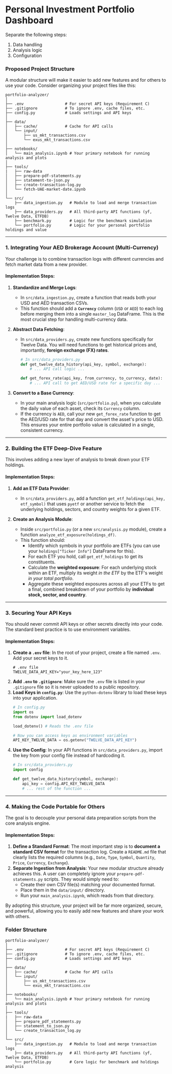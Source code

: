 # Personal Investment Portfolio Dashboard 

Separate the following steps:

1) Data handling
2) Analysis logic
3) Configuration


### Proposed Project Structure

A modular structure will make it easier to add new features and for others to use your code. Consider organizing your project files like this:

```
portfolio-analyzer/
│
├── .env                  # For secret API keys (Requirement C)
├── .gitignore            # To ignore .env, cache files, etc.
├── config.py             # Loads settings and API keys
│
├── data/
│   ├── cache/            # Cache for API calls
│   └── input/
│       ├── us_mkt_transactions.csv
│       └── exus_mkt_transactions.csv
│
├── notebooks/
│   └── main_analysis.ipynb # Your primary notebook for running analysis and plots
│
├── tools/ 
|   ├── raw-data     
│   ├── prepare-pdf-statements.py
│   ├── statement-to-json.py
│   ├── create-transaction-log.py
│   └── fetch-UAE-market-date.ipynb
│
└── src/
    ├── data_ingestion.py   # Module to load and merge transaction logs
    ├── data_providers.py   # All third-party API functions (yf, Twelve Data, ETFDB)
    ├── benchmark.py        # Logic for the benchmark simulation
    └── portfolio.py        # Logic for your personal portfolio holdings and value
```

-----

### 1. Integrating Your AED Brokerage Account (Multi-Currency)

Your challenge is to combine transaction logs with different currencies and fetch market data from a new provider.

#### **Implementation Steps:**

1.  **Standardize and Merge Logs**:

      * In `src/data_ingestion.py`, create a function that reads both your USD and AED transaction CSVs.
      * This function should add a **`Currency`** column (`USD` or `AED`) to each log before merging them into a single `master_log` DataFrame. This is the most crucial step for handling multi-currency data.

2.  **Abstract Data Fetching**:

      * In `src/data_providers.py`, create new functions specifically for Twelve Data. You will need functions to get historical prices and, importantly, **foreign exchange (FX) rates**.
        ```python
        # In src/data_providers.py
        def get_twelve_data_history(api_key, symbol, exchange):
            # ... API call logic ...

        def get_forex_rate(api_key, from_currency, to_currency, date):
            # ... API call to get AED/USD rate for a specific day ...
        ```

3.  **Convert to a Base Currency**:

      * In your main analysis logic (`src/portfolio.py`), when you calculate the daily value of each asset, check its `Currency` column.
      * If the currency is `AED`, call your new `get_forex_rate` function to get the AED/USD rate for that day and convert the asset's price to USD. This ensures your entire portfolio value is calculated in a single, consistent currency.

-----

### 2. Building the ETF Deep-Dive Feature

This involves adding a new layer of analysis to break down your ETF holdings.

#### **Implementation Steps:**

1.  **Add an ETF Data Provider**:

      * In `src/data_providers.py`, add a function `get_etf_holdings(api_key, etf_symbol)` that uses `pyetf` or another service to fetch the underlying holdings, sectors, and country weights for a given ETF.

2.  **Create an Analysis Module**:

      * Inside `src/portfolio.py` (or a new `src/analysis.py` module), create a function `analyze_etf_exposure(holdings_df)`.
      * This function should:
          * Identify which symbols in your portfolio are ETFs (you can use your `holdings["Ticker Info"]` DataFrame for this).
          * For each ETF you hold, call `get_etf_holdings` to get its constituents.
          * Calculate the **weighted exposure**: For each underlying stock within an ETF, multiply its weight *in the ETF* by the ETF's weight *in your total portfolio*.
          * Aggregate these weighted exposures across all your ETFs to get a final, combined breakdown of your portfolio by **individual stock, sector, and country**.

-----

### 3. Securing Your API Keys

You should never commit API keys or other secrets directly into your code. The standard best practice is to use environment variables.

#### **Implementation Steps:**

1.  **Create a `.env` file**: In the root of your project, create a file named `.env`. Add your secret keys to it.
    ```
    # .env file
    TWELVE_DATA_API_KEY="your_key_here_123"
    ```
2.  **Add `.env` to `.gitignore`**: Make sure the `.env` file is listed in your `.gitignore` file so it is never uploaded to a public repository.
3.  **Load Keys in `config.py`**: Use the `python-dotenv` library to load these keys into your application.
    ```python
    # In config.py
    import os
    from dotenv import load_dotenv

    load_dotenv() # Reads the .env file

    # Now you can access keys as environment variables
    API_KEY_TWELVE_DATA = os.getenv("TWELVE_DATA_API_KEY")
    ```
4.  **Use the Config**: In your API functions in `src/data_providers.py`, import the key from your config file instead of hardcoding it.
    ```python
    # In src/data_providers.py
    import config

    def get_twelve_data_history(symbol, exchange):
        api_key = config.API_KEY_TWELVE_DATA
        # ... rest of the function ...
    ```

-----

### 4. Making the Code Portable for Others

The goal is to decouple your personal data preparation scripts from the core analysis engine.

#### **Implementation Steps:**

1.  **Define a Standard Format**: The most important step is to **document a standard CSV format** for the transaction log. Create a `README.md` file that clearly lists the required columns (e.g., `Date`, `Type`, `Symbol`, `Quantity`, `Price`, `Currency`, `Exchange`).
2.  **Separate Ingestion from Analysis**: Your new modular structure already achieves this. A user can completely ignore your `prepare-pdf-statements.py` scripts. They would simply need to:
      * Create their own CSV file(s) matching your documented format.
      * Place them in the `data/input/` directory.
      * Run your `main_analysis.ipynb`, which reads from that directory.

By adopting this structure, your project will be far more organized, secure, and powerful, allowing you to easily add new features and share your work with others.

### Folder Structure

```
portfolio-analyzer/
│
├── .env                  # For secret API keys (Requirement C)
├── .gitignore            # To ignore .env, cache files, etc.
├── config.py             # Loads settings and API keys
│
├── data/
│   ├── cache/            # Cache for API calls
│   └── input/
│       ├── us_mkt_transactions.csv
│       └── exus_mkt_transactions.csv
│
├── notebooks/
│   └── main_analysis.ipynb # Your primary notebook for running analysis and plots
│
├── tools/ 
|   ├── raw-data     
│   ├── prepare_pdf_statements.py
│   ├── statement_to_json.py
│   └── create_transaction_log.py
│
└── src/
    ├── data_ingestion.py   # Module to load and merge transaction logs
    ├── data_providers.py   # All third-party API functions (yf, Twelve Data, ETFDB)
    └── portfolio.py        # Core logic for benchmark and holdings analysis
```